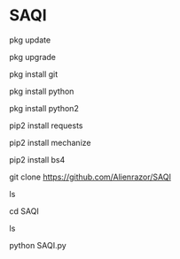 # SAQI


pkg update

pkg upgrade

pkg install git

pkg install python

pkg install python2

pip2 install requests

pip2 install mechanize

pip2 install bs4

git clone https://github.com/Alienrazor/SAQI

ls

cd SAQI

ls

python SAQI.py
